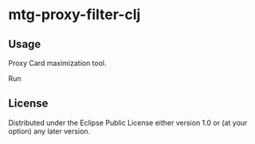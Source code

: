 # mtg-proxy-filter-clj

## Usage

Proxy Card maximization tool.

Run 


## License

Distributed under the Eclipse Public License either version 1.0 or (at
your option) any later version.
